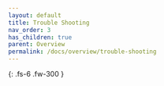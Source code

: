 ```yaml
---
layout: default
title: Trouble Shooting
nav_order: 3
has_children: true
parent: Overview
permalink: /docs/overview/trouble-shooting
---
```

{: .fs-6 .fw-300 }
